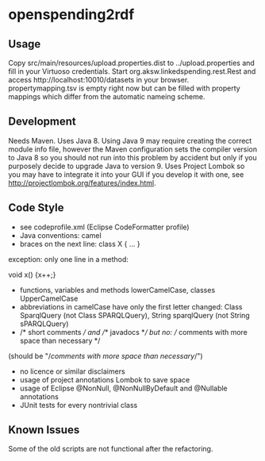 openspending2rdf
================

Usage
-----
Copy src/main/resources/upload.properties.dist to ../upload.properties and fill in your Virtuoso credentials.
Start org.aksw.linkedspending.rest.Rest and access http://localhost:10010/datasets in your browser.
propertymapping.tsv is empty right now but can be filled with property mappings which differ from the automatic nameing scheme.

Development
-----------
Needs Maven.
Uses Java 8.
Using Java 9 may require creating the correct module info file, however the Maven configuration sets the compiler version to Java 8 so you should not run into this problem by accident but only if you purposely decide to upgrade Java to version 9.
Uses Project Lombok so you may have to integrate it into your GUI if you develop it with one, see http://projectlombok.org/features/index.html.

Code Style
----------
- see codeprofile.xml (Eclipse CodeFormatter profile)
- Java conventions: camel
- braces on the next line:
class X
{
	...
}

exception: only one line in a method:

void x() {x++;}

- functions, variables and methods lowerCamelCase, classes UpperCamelCase
- abbreviations in camelCase have only the first letter changed: Class SparqlQuery (not Class SPARQLQuery), String sparqlQuery (not String sPARQLQuery)
- /* short comments */ and /** javadocs **/ but no:
/*
comments with more space than necessary
*/

(should be "/*comments with more space than necessary*/")

- no licence or similar disclaimers
- usage of project annotations Lombok to save space
- usage of Eclipse @NonNull, @NonNullByDefault and @Nullable annotations
- JUnit tests for every nontrivial class

Known Issues
-------------

Some of the old scripts are not functional after the refactoring.
